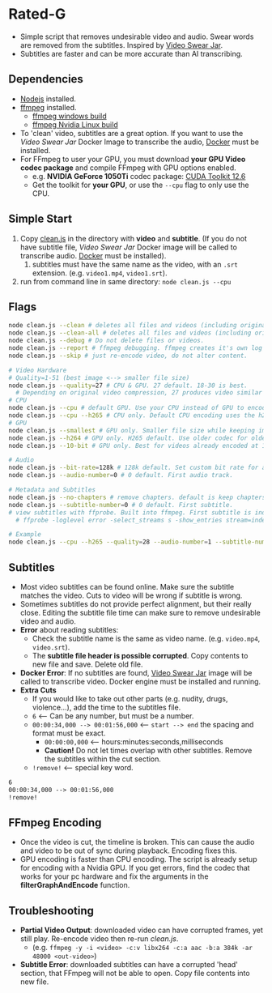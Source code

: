 # Rated-G

- Simple script that removes undesirable video and audio. Swear words are removed from the subtitles. Inspired by [Video Swear Jar](https://github.com/jveldboom/video-swear-jar).
- Subtitles are faster and can be more accurate than AI transcribing.

## Dependencies

- [Nodejs](https://nodejs.org/en/download/package-manager) installed.
- [ffmpeg](https://www.ffmpeg.org/download.html) installed.
  - [ffmpeg windows build](https://www.gyan.dev/ffmpeg/builds/)
  - [ffmpeg Nvidia Linux build](https://docs.nvidia.com/video-technologies/video-codec-sdk/11.1/ffmpeg-with-nvidia-gpu/index.html#compiling-for-linux)
- To 'clean' video, subtitles are a great option. If you want to use the _Video Swear Jar_ Docker Image to transcribe the audio, [Docker](https://docs.docker.com/engine/install/) must be installed.
- For FFmpeg to user your GPU, you must download **your GPU Video codec package** and compile FFmpeg with GPU options enabled.
  - e.g. **NVIDIA GeForce 1050Ti** codec package: [CUDA Toolkit 12.6](https://developer.nvidia.com/cuda-downloads)
  - Get the toolkit for **your GPU**, or use the `--cpu` flag to only use the CPU.

## Simple Start

1. Copy [clean.js](https://raw.githubusercontent.com/webmastersmith/Rated-G/refs/heads/main/clean.js) in the directory with **video** and **subtitle**. (If you do not have subtitle file, _Video Swear Jar_ Docker image will be called to transcribe audio. [Docker](https://docs.docker.com/engine/install/) must be installed).
   1. subtitles must have the same name as the video, with an `.srt` extension. (e.g. `video1.mp4`, `video1.srt`).
2. run from command line in same directory: `node clean.js --cpu`

## Flags

```sh
node clean.js --clean # deletes all files and videos (including original), except clean video and log file.
node clean.js --clean-all # deletes all files and videos (including original) except clean video.
node clean.js --debug # Do not delete files or videos.
node clean.js --report # ffmpeg debugging. ffmpeg creates it's own log file.
node clean.js --skip # just re-encode video, do not alter content.

# Video Hardware
# Quality=1-51 (best image <--> smaller file size)
node clean.js --quality=27 # CPU & GPU. 27 default. 18-30 is best.
  # Depending on original video compression, 27 produces video similar in size or smaller than original.
# CPU
node clean.js --cpu # default GPU. Use your CPU instead of GPU to encode video.
node clean.js --cpu --h265 # CPU only. Default CPU encoding uses the h264 codec.
# GPU
node clean.js --smallest # GPU only. Smaller file size while keeping image quality, but increases encoding time.
node clean.js --h264 # GPU only. H265 default. Use older codec for older devices.
node clean.js --10-bit # GPU only. Best for videos already encoded at 10 bit.

# Audio
node clean.js --bit-rate=128k # 128k default. Set custom bit rate for audio.
node clean.js --audio-number=0 # 0 default. First audio track.

# Metadata and Subtitles
node clean.js --no-chapters # remove chapters. default is keep chapters.
node clean.js --subtitle-number=0 # 0 default. First subtitle.
# view subtitles with ffprobe. Built into ffmpeg. First subtitle is index 0.
  # ffprobe -loglevel error -select_streams s -show_entries stream=index:stream_tags=language -of csv=p=0 video.mkv

# Example
node clean.js --cpu --h265 --quality=28 --audio-number=1 --subtitle-number=1
```

## Subtitles

- Most video subtitles can be found online. Make sure the subtitle matches the video. Cuts to video will be wrong if subtitle is wrong.
- Sometimes subtitles do not provide perfect alignment, but their really close. Editing the subtitle file time can make sure to remove undesirable video and audio.
- **Error** about reading subtitles:
  - Check the subtitle name is the same as video name. (e.g. `video.mp4`, `video.srt`).
  - The **subtitle file header is possible corrupted**. Copy contents to new file and save. Delete old file.
- **Docker Error**: If no subtitles are found, [Video Swear Jar](https://github.com/jveldboom/video-swear-jar) image will be called to transcribe video. Docker engine must be installed and running.
- **Extra Cuts**
  - If you would like to take out other parts (e.g. nudity, drugs, violence...), add the time to the subtitles file.
  - `6` <-- Can be any number, but must be a number.
  - `00:00:34,000 --> 00:01:56,000` <-- `start --> end` the spacing and format must be exact.
    - `00:00:00,000` <-- hours:minutes:seconds,milliseconds
    - **Caution!** Do not let times overlap with other subtitles. Remove the subtitles within the cut section.
  - `!remove!` <-- special key word.

```txt
6
00:00:34,000 --> 00:01:56,000
!remove!
```

## FFmpeg Encoding

- Once the video is cut, the timeline is broken. This can cause the audio and video to be out of sync during playback. Encoding fixes this.
- GPU encoding is faster than CPU encoding. The script is already setup for encoding with a Nvidia GPU. If you get errors, find the codec that works for your pc hardware and fix the arguments in the **filterGraphAndEncode** function.

## Troubleshooting

- **Partial Video Output**: downloaded video can have corrupted frames, yet still play. Re-encode video then re-run _clean.js_.
  - (e.g. `ffmpeg -y -i <video> -c:v libx264 -c:a aac -b:a 384k -ar 48000 <out-video>`)
- **Subtitle Error**: downloaded subtitles can have a corrupted 'head' section, that FFmpeg will not be able to open. Copy file contents into new file.
